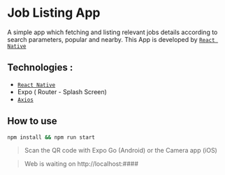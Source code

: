 # Job Listing App

A simple app which fetching and listing relevant jobs details according to search parameters, popular and nearby. This App is developed by [`React Native`](https://reactnative.dev/)


## Technologies :
- [`React Native`](https://reactnative.dev/)
- Expo ( Router - Splash Screen)
- [`Axios`](https://axios-http.com/docs/intro)

## How to use

```sh
npm install && npm run start
```

> Scan the QR code with Expo Go (Android) or the Camera app (iOS)

> Web is waiting on http://localhost:####

